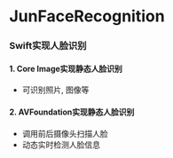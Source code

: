 # JunFaceRecognition
### Swift实现人脸识别
#### 1. Core Image实现静态人脸识别
- 可识别照片, 图像等

#### 2. AVFoundation实现静态人脸识别
- 调用前后摄像头扫描人脸
- 动态实时检测人脸信息

